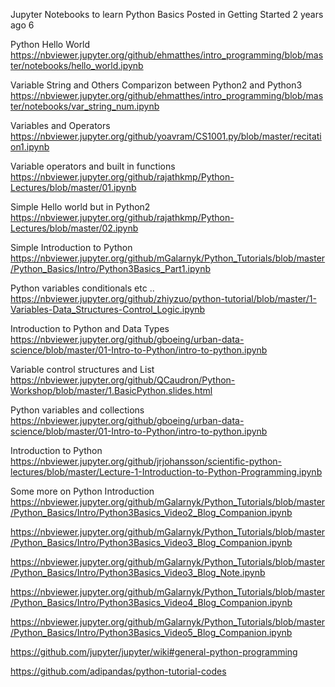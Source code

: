  Jupyter Notebooks to learn Python Basics
Posted in Getting Started 2 years ago
6

Python Hello World
https://nbviewer.jupyter.org/github/ehmatthes/intro_programming/blob/master/notebooks/hello_world.ipynb

Variable String and Others Comparizon between Python2 and Python3
https://nbviewer.jupyter.org/github/ehmatthes/intro_programming/blob/master/notebooks/var_string_num.ipynb

Variables and Operators
https://nbviewer.jupyter.org/github/yoavram/CS1001.py/blob/master/recitation1.ipynb

Variable operators and built in functions
https://nbviewer.jupyter.org/github/rajathkmp/Python-Lectures/blob/master/01.ipynb

Simple Hello world but in Python2
https://nbviewer.jupyter.org/github/rajathkmp/Python-Lectures/blob/master/02.ipynb

Simple Introduction to Python
https://nbviewer.jupyter.org/github/mGalarnyk/Python_Tutorials/blob/master/Python_Basics/Intro/Python3Basics_Part1.ipynb

Python variables conditionals etc ..
https://nbviewer.jupyter.org/github/zhiyzuo/python-tutorial/blob/master/1-Variables-Data_Structures-Control_Logic.ipynb

Introduction to Python and Data Types
https://nbviewer.jupyter.org/github/gboeing/urban-data-science/blob/master/01-Intro-to-Python/intro-to-python.ipynb

Variable control structures and List
https://nbviewer.jupyter.org/github/QCaudron/Python-Workshop/blob/master/1.BasicPython.slides.html

Python variables and collections
https://nbviewer.jupyter.org/github/gboeing/urban-data-science/blob/master/01-Intro-to-Python/intro-to-python.ipynb

Introduction to Python
https://nbviewer.jupyter.org/github/jrjohansson/scientific-python-lectures/blob/master/Lecture-1-Introduction-to-Python-Programming.ipynb

Some more on Python Introduction
https://nbviewer.jupyter.org/github/mGalarnyk/Python_Tutorials/blob/master/Python_Basics/Intro/Python3Basics_Video2_Blog_Companion.ipynb

https://nbviewer.jupyter.org/github/mGalarnyk/Python_Tutorials/blob/master/Python_Basics/Intro/Python3Basics_Video3_Blog_Companion.ipynb

https://nbviewer.jupyter.org/github/mGalarnyk/Python_Tutorials/blob/master/Python_Basics/Intro/Python3Basics_Video3_Blog_Note.ipynb

https://nbviewer.jupyter.org/github/mGalarnyk/Python_Tutorials/blob/master/Python_Basics/Intro/Python3Basics_Video4_Blog_Companion.ipynb

https://nbviewer.jupyter.org/github/mGalarnyk/Python_Tutorials/blob/master/Python_Basics/Intro/Python3Basics_Video5_Blog_Companion.ipynb


https://github.com/jupyter/jupyter/wiki#general-python-programming

https://github.com/adipandas/python-tutorial-codes
